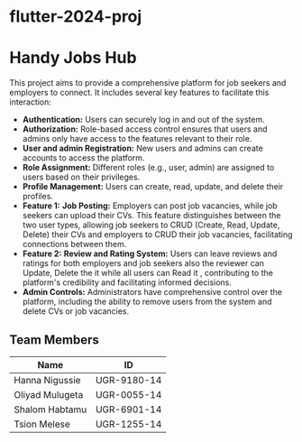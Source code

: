 # flutter-2024-proj
# Handy Jobs Hub

This project aims to provide a comprehensive platform for job seekers and employers to connect. It includes several key features to facilitate this interaction:

- **Authentication:** Users can securely log in and out of the system.
- **Authorization:** Role-based access control ensures that users and admins only have access to the features relevant to their role.
- **User and admin Registration:** New users and admins can create accounts to access the platform.
- **Role Assignment:** Different roles (e.g., user, admin) are assigned to users based on their privileges.
- **Profile Management:** Users can create, read, update, and delete their profiles.
- **Feature 1:** **Job Posting:** Employers can post job vacancies, while job seekers can upload their CVs. This feature distinguishes between the two user types, allowing job seekers to CRUD (Create, Read, Update, Delete) their CVs and employers to CRUD their job vacancies, facilitating connections between them. 
- **Feature 2:** **Review and Rating System:** Users can leave reviews and ratings for both employers and job seekers also the reviewer can Update, Delete the it while all users can Read it , contributing to the platform's credibility and facilitating informed decisions.
- **Admin Controls:** Administrators have comprehensive control over the platform, including the ability to remove users from the system and delete CVs or job vacancies.

## Team Members

| Name              | ID         |
|-------------------|------------|
| Hanna Nigussie    | UGR-9180-14|
| Oliyad Mulugeta   | UGR-0055-14|
| Shalom Habtamu    | UGR-6901-14|
| Tsion Melese      | UGR-1255-14|

